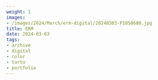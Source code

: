```yaml
---
weight: 1
images:
- /images/2024/March/erm-digital/20240303-P1050680.jpg
title: ERM
date: 2024-03-03
tags:
- archive
- digital
- color
- tartu
- portfolio
---
```

